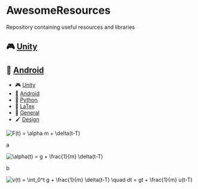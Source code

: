 # AwesomeResources
Repository containing useful resources and libraries

## 🎮 [Unity](https://github.com/VictorHerbert/AwesomeResources/tree/master/Unity)
## 🤖 [Android](https://github.com/VictorHerbert/AwesomeResources/tree/master/Android)

* 🎮 [Unity](https://github.com/VictorHerbert/AwesomeResources/tree/master/Unity)
* 🤖 [Android](https://github.com/VictorHerbert/AwesomeResources/tree/master/Android)
* 🐍 [Python](https://github.com/VictorHerbert/AwesomeResources/tree/master/Python)
* 📝 [LaTex](https://github.com/VictorHerbert/AwesomeResources/tree/master/Latex)
* 📁 [General](https://github.com/VictorHerbert/AwesomeResources/tree/master/General)
* 🖌 [Design](https://github.com/VictorHerbert/AwesomeResources/tree/master/Design)

<img src="https://latex.codecogs.com/gif.latex?F(t)&space;=&space;g&space;m&space;&plus;&space;\delta(t-T)" title="F(t) = \alpha m + \delta(t-T)" />

a

<img src="https://latex.codecogs.com/gif.latex?\alpha(t)&space;=&space;g&space;&plus;&space;\frac{1}{m}&space;\delta(t-T)" title="\alpha(t) = g + \frac{1}{m} \delta(t-T)" />

b

<img src="https://latex.codecogs.com/gif.latex?v(t)&space;=&space;\int_0^t&space;g&space;&plus;&space;\frac{1}{m}&space;\delta(t-T)&space;\quad&space;dt&space;=&space;gt&space;&plus;&space;\frac{1}{m}&space;u(t-T)" title="v(t) = \int_0^t g + \frac{1}{m} \delta(t-T) \quad dt = gt + \frac{1}{m} u(t-T)" />